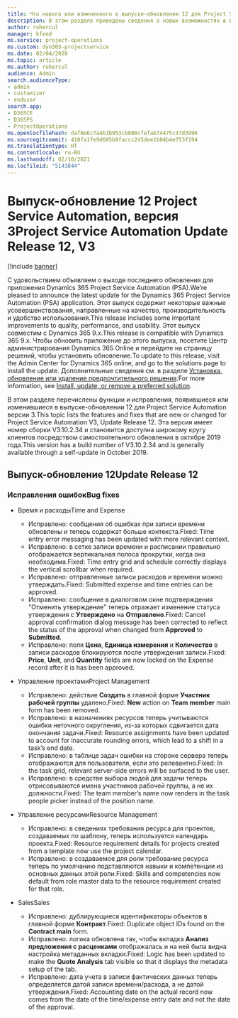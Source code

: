```yaml
---
title: Что нового или измененного в выпуске-обновлении 12 для Project Service Automation версии 3
description: В этом разделе приведены сведения о новых возможностях в выпуске-обновлении 12 для Project Service Automation версии 3.
author: ruhercul
manager: kfend
ms.service: project-operations
ms.custom: dyn365-projectservice
ms.date: 02/04/2020
ms.topic: article
ms.author: ruhercul
audience: Admin
search.audienceType:
- admin
- customizer
- enduser
search.app:
- D365CE
- D365PS
- ProjectOperations
ms.openlocfilehash: daf0e6c7a4b1b953cb808cfefab74475c47d3996
ms.sourcegitcommit: 418fa1fe9d605b8faccc2d5dee1b04b4e753f194
ms.translationtype: HT
ms.contentlocale: ru-RU
ms.lasthandoff: 02/10/2021
ms.locfileid: "5143844"
---
```

# <a name="project-service-automation-update-release-12-v3"></a><span data-ttu-id="bc064-103">Выпуск-обновление 12 Project Service Automation, версия 3</span><span class="sxs-lookup"><span data-stu-id="bc064-103">Project Service Automation Update Release 12, V3</span></span>

[!include [banner](../includes/psa-now-project-operations.md)]

<span data-ttu-id="bc064-104">С удовольствием объявляем о выходе последнего обновления для приложения Dynamics 365 Project Service Automation (PSA).</span><span class="sxs-lookup"><span data-stu-id="bc064-104">We’re pleased to announce the latest update for the Dynamics 365 Project Service Automation (PSA) application.</span></span> <span data-ttu-id="bc064-105">Этот выпуск содержит некоторые важные усовершенствования, направленные на качество, производительность и удобство использования.</span><span class="sxs-lookup"><span data-stu-id="bc064-105">This release includes some important improvements to quality, performance, and usability.</span></span> <span data-ttu-id="bc064-106">Этот выпуск совместим с Dynamics 365 9.x.</span><span class="sxs-lookup"><span data-stu-id="bc064-106">This release is compatible with Dynamics 365 9.x.</span></span> <span data-ttu-id="bc064-107">Чтобы обновить приложение до этого выпуска, посетите Центр администрирования Dynamics 365 Online и перейдите на страницу решений, чтобы установить обновление.</span><span class="sxs-lookup"><span data-stu-id="bc064-107">To update to this release, visit the Admin Center for Dynamics 365 online, and go to the solutions page to install the update.</span></span> <span data-ttu-id="bc064-108">Дополнительные сведения см. в разделе [Установка, обновление или удаление предпочтительного решения](https://docs.microsoft.com/power-platform/admin/install-remove-preferred-solution).</span><span class="sxs-lookup"><span data-stu-id="bc064-108">For more information, see [Install, update, or remove a preferred solution](https://docs.microsoft.com/power-platform/admin/install-remove-preferred-solution).</span></span>

<span data-ttu-id="bc064-109">В этом разделе перечислены функции и исправления, появившиеся или изменившиеся в выпуске-обновлении 12 для Project Service Automation версии 3.</span><span class="sxs-lookup"><span data-stu-id="bc064-109">This topic lists the features and fixes that are new or changed for Project Service Automation V3, Update Release 12.</span></span> <span data-ttu-id="bc064-110">Эта версия имеет номер сборки V3.10.2.34 и становится доступна широкому кругу клиентов посредством самостоятельного обновления в октябре 2019 года.</span><span class="sxs-lookup"><span data-stu-id="bc064-110">This version has a build number of V3.10.2.34 and is generally available through a self-update in October 2019.</span></span>

## <a name="update-release-12"></a><span data-ttu-id="bc064-111">Выпуск-обновление 12</span><span class="sxs-lookup"><span data-stu-id="bc064-111">Update Release 12</span></span>

### <a name="bug-fixes"></a><span data-ttu-id="bc064-112">Исправления ошибок</span><span class="sxs-lookup"><span data-stu-id="bc064-112">Bug fixes</span></span>

- <span data-ttu-id="bc064-113">Время и расходы</span><span class="sxs-lookup"><span data-stu-id="bc064-113">Time and Expense</span></span>

    - <span data-ttu-id="bc064-114">Исправлено: сообщения об ошибках при записи времени обновлены и теперь содержат больше контекста.</span><span class="sxs-lookup"><span data-stu-id="bc064-114">Fixed: Time entry error messaging has been updated with more relevant context.</span></span>
    - <span data-ttu-id="bc064-115">Исправлено: в сетке записи времени и расписании правильно отображается вертикальная полоса прокрутки, когда она необходима.</span><span class="sxs-lookup"><span data-stu-id="bc064-115">Fixed: Time entry grid and schedule correctly displays the vertical scrollbar when required.</span></span>
    - <span data-ttu-id="bc064-116">Исправлено: отправленные записи расходов и времени можно утверждать.</span><span class="sxs-lookup"><span data-stu-id="bc064-116">Fixed: Submitted expense and time entries can be approved.</span></span>
    - <span data-ttu-id="bc064-117">Исправлено: сообщение в диалоговом окне подтверждения "Отменить утверждение" теперь отражает изменение статуса утверждения с **Утверждено** на **Отправлено**.</span><span class="sxs-lookup"><span data-stu-id="bc064-117">Fixed: Cancel approval confirmation dialog message has been corrected to reflect the status of the approval when changed from **Approved** to **Submitted**.</span></span>
    - <span data-ttu-id="bc064-118">Исправлено: поля **Цена**, **Единица измерения** и **Количество** в записи расходов блокируются после утверждения записи.</span><span class="sxs-lookup"><span data-stu-id="bc064-118">Fixed: **Price**, **Unit**, and **Quantity** fields are now locked on the Expense record after it is has been approved.</span></span>

- <span data-ttu-id="bc064-119">Управление проектами</span><span class="sxs-lookup"><span data-stu-id="bc064-119">Project Management</span></span>

    - <span data-ttu-id="bc064-120">Исправлено: действие **Создать** в главной форме **Участник рабочей группы** удалено.</span><span class="sxs-lookup"><span data-stu-id="bc064-120">Fixed: **New** action on **Team member** main form has been removed.</span></span>
    - <span data-ttu-id="bc064-121">Исправлено: в назначениях ресурсов теперь учитываются ошибки неточного округления, из-за которых сдвигается дата окончания задачи.</span><span class="sxs-lookup"><span data-stu-id="bc064-121">Fixed: Resource assignments have been updated to account for inaccurate rounding errors, which lead to a shift in a task’s end date.</span></span>
    - <span data-ttu-id="bc064-122">Исправлено: в таблице задач ошибки на стороне сервера теперь отображаются для пользователя, если это релевантно.</span><span class="sxs-lookup"><span data-stu-id="bc064-122">Fixed: In the task grid, relevant server-side errors will be surfaced to the user.</span></span>
    - <span data-ttu-id="bc064-123">Исправлено: в средстве выбора людей для задачи теперь отрисовываются имена участников рабочей группы, а не их должности.</span><span class="sxs-lookup"><span data-stu-id="bc064-123">Fixed: The team member’s name now renders in the task people picker instead of the position name.</span></span>

- <span data-ttu-id="bc064-124">Управление ресурсами</span><span class="sxs-lookup"><span data-stu-id="bc064-124">Resource Management</span></span>

    - <span data-ttu-id="bc064-125">Исправлено: в сведениях требования ресурса для проектов, создаваемых по шаблону, теперь используется календарь проекта.</span><span class="sxs-lookup"><span data-stu-id="bc064-125">Fixed: Resource requirement details for projects created from a template now use the project calendar.</span></span>
    - <span data-ttu-id="bc064-126">Исправлено: в создаваемое для роли требование ресурса теперь по умолчанию подставляются навыки и компетенции из основных данных этой роли.</span><span class="sxs-lookup"><span data-stu-id="bc064-126">Fixed: Skills and competencies now default from role master data to the resource requirement created for that role.</span></span>

- <span data-ttu-id="bc064-127">Sales</span><span class="sxs-lookup"><span data-stu-id="bc064-127">Sales</span></span>

    - <span data-ttu-id="bc064-128">Исправлено: дублирующиеся идентификаторы объектов в главной форме **Контракт**.</span><span class="sxs-lookup"><span data-stu-id="bc064-128">Fixed: Duplicate object IDs found on the **Contract main** form.</span></span>
    - <span data-ttu-id="bc064-129">Исправлено: логика обновлена так, чтобы вкладка **Анализ предложения с расценками** отображалась и на ней была видна настройка метаданных вкладки.</span><span class="sxs-lookup"><span data-stu-id="bc064-129">Fixed: Logic has been updated to make the **Quote Analysis** tab visible so that it displays the metadata setup of the tab.</span></span>
    - <span data-ttu-id="bc064-130">Исправлено: дата учета в записи фактических данных теперь определяется датой записи времени/расхода, а не датой утверждения.</span><span class="sxs-lookup"><span data-stu-id="bc064-130">Fixed: Accounting date on the actual record now comes from the date of the time/expense entry date and not the date of the approval.</span></span>

